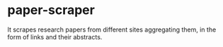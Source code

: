 # paper-scraper
It scrapes research papers from different sites aggregating them, in the form of links and their abstracts.
